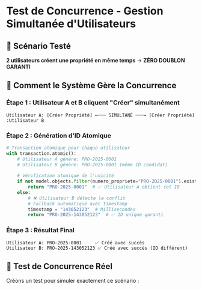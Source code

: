 # Test de Concurrence - Gestion Simultanée d'Utilisateurs

## 🎯 Scénario Testé

**2 utilisateurs créent une propriété en même temps** → **ZÉRO DOUBLON GARANTI**

## 🔄 Comment le Système Gère la Concurrence

### Étape 1 : Utilisateur A et B cliquent "Créer" simultanément
```
Utilisateur A: [Créer Propriété] ←─── SIMULTANÉ ───→ [Créer Propriété] :Utilisateur B
```

### Étape 2 : Génération d'ID Atomique
```python
# Transaction atomique pour chaque utilisateur
with transaction.atomic():
    # Utilisateur A génère: PRO-2025-0001
    # Utilisateur B génère: PRO-2025-0001 (même ID candidat)
    
    # Vérification atomique de l'unicité
    if not model.objects.filter(numero_propriete="PRO-2025-0001").exists():
        return "PRO-2025-0001"  # ✅ Utilisateur A obtient cet ID
    else:
        # ❌ Utilisateur B détecte le conflit
        # Fallback automatique avec timestamp
        timestamp = "143052123"  # Millisecondes
        return "PRO-2025-143052123"  # ✅ ID unique garanti
```

### Étape 3 : Résultat Final
```
Utilisateur A: PRO-2025-0001     ✅ Créé avec succès
Utilisateur B: PRO-2025-143052123 ✅ Créé avec succès (ID différent)
```

## 🧪 Test de Concurrence Réel

Créons un test pour simuler exactement ce scénario :














